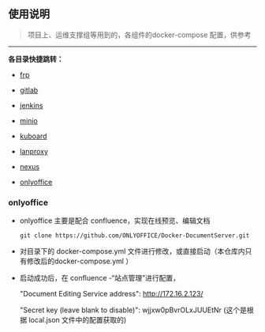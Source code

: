 ## 使用说明

> 项目上、运维支撑组等用到的，各组件的docker-compose 配置，供参考

---
**<font>各目录快捷跳转：</font>**

- [frp](./dkcompose/frp/)

- [gitlab](./dkcompose/gitlab/)

- [jenkins](./dkcompose/jenkins/)

- [minio](./dkcompose/minio/)

- [kuboard](./dkcompose/kuboard/)

- [lanproxy](./dkcompose/lanproxy/)

- [nexus](./dkcompose/nexus/)

- [onlyoffice](./dkcompose/onlyoffice/)

### onlyoffice

- onlyoffice 主要是配合 confluence，实现在线预览、编辑文档

    `git clone https://github.com/ONLYOFFICE/Docker-DocumentServer.git`

- 对目录下的 docker-compose.yml 文件进行修改，或直接启动（本仓库内只有修改后的docker-compose.yml ）

- 启动成功后，在 confluence -“站点管理”进行配置，

    "Document Editing Service address": <http://172.16.2.123/>

    "Secret key (leave blank to disable)": wjjxw0pBvrOLxJUUEtNr  (这个是根据 local.json 文件中的配置获取的)
